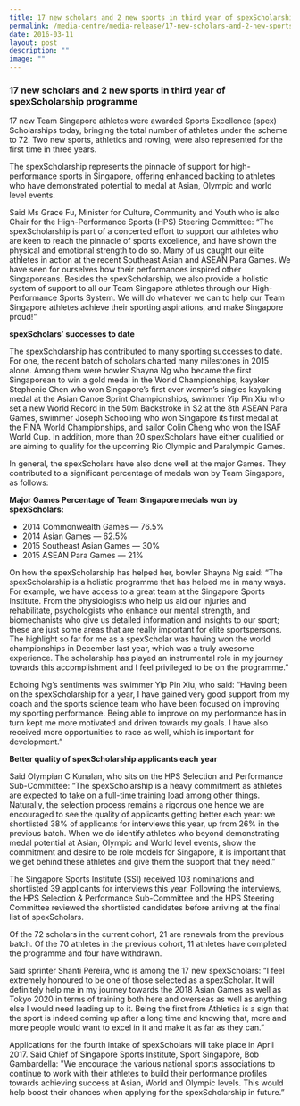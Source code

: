 ```yaml
---
title: 17 new scholars and 2 new sports in third year of spexScholarship programme
permalink: /media-centre/media-release/17-new-scholars-and-2-new-sports-in-third-year-of-spexscholarship/
date: 2016-03-11
layout: post
description: ""
image: ""
---
```

### **17 new scholars and 2 new sports in third year of spexScholarship programme**

17 new Team Singapore athletes were awarded Sports Excellence (spex) Scholarships today, bringing the total number of athletes under the scheme to 72. Two new sports, athletics and rowing, were also represented for the first time in three years.  
  
The spexScholarship represents the pinnacle of support for high-performance sports in Singapore, offering enhanced backing to athletes who have demonstrated potential to medal at Asian, Olympic and world level events.  
  
Said Ms Grace Fu, Minister for Culture, Community and Youth who is also Chair for the High-Performance Sports (HPS) Steering Committee: “The spexScholarship is part of a concerted effort to support our athletes who are keen to reach the pinnacle of sports excellence, and have shown the physical and emotional strength to do so. Many of us caught our elite athletes in action at the recent Southeast Asian and ASEAN Para Games. We have seen for ourselves how their performances inspired other Singaporeans. Besides the spexScholarship, we also provide a holistic system of support to all our Team Singapore athletes through our High-Performance Sports System. We will do whatever we can to help our Team Singapore athletes achieve their sporting aspirations, and make Singapore proud!”  
  
**spexScholars’ successes to date**  
  
The spexScholarship has contributed to many sporting successes to date. For one, the recent batch of scholars charted many milestones in 2015 alone. Among them were bowler Shayna Ng who became the first Singaporean to win a gold medal in the World Championships, kayaker Stephenie Chen who won Singapore’s first ever women’s singles kayaking medal at the Asian Canoe Sprint Championships, swimmer Yip Pin Xiu who set a new World Record in the 50m Backstroke in S2 at the 8th ASEAN Para Games, swimmer Joseph Schooling who won Singapore its first medal at the FINA World Championships, and sailor Colin Cheng who won the ISAF World Cup. In addition, more than 20 spexScholars have either qualified or are aiming to qualify for the upcoming Rio Olympic and Paralympic Games.  
  
In general, the spexScholars have also done well at the major Games. They contributed to a significant percentage of medals won by Team Singapore, as follows:  
  
**Major Games Percentage of Team Singapore medals won by spexScholars:**  

* 2014 Commonwealth Games — 76.5%
* 2014 Asian Games — 62.5%
* 2015 Southeast Asian Games — 30%
* 2015 ASEAN Para Games — 21%

On how the spexScholarship has helped her, bowler Shayna Ng said: “The spexScholarship is a holistic programme that has helped me in many ways. For example, we have access to a great team at the Singapore Sports Institute. From the physiologists who help us aid our injuries and rehabilitate, psychologists who enhance our mental strength, and biomechanists who give us detailed information and insights to our sport; these are just some areas that are really important for elite sportspersons. The highlight so far for me as a spexScholar was having won the world championships in December last year, which was a truly awesome experience. The scholarship has played an instrumental role in my journey towards this accomplishment and I feel privileged to be on the programme.”  
  
Echoing Ng’s sentiments was swimmer Yip Pin Xiu, who said: “Having been on the spexScholarship for a year, I have gained very good support from my coach and the sports science team who have been focused on improving my sporting performance. Being able to improve on my performance has in turn kept me more motivated and driven towards my goals. I have also received more opportunities to race as well, which is important for development.”  
  
**Better quality of spexScholarship applicants each year**  
  
Said Olympian C Kunalan, who sits on the HPS Selection and Performance Sub-Committee: “The spexScholarship is a heavy commitment as athletes are expected to take on a full-time training load among other things. Naturally, the selection process remains a rigorous one hence we are encouraged to see the quality of applicants getting better each year: we shortlisted 38% of applicants for interviews this year, up from 26% in the previous batch. When we do identify athletes who beyond demonstrating medal potential at Asian, Olympic and World level events, show the commitment and desire to be role models for Singapore, it is important that we get behind these athletes and give them the support that they need.”  
  
The Singapore Sports Institute (SSI) received 103 nominations and shortlisted 39 applicants for interviews this year. Following the interviews, the HPS Selection & Performance Sub-Committee and the HPS Steering Committee reviewed the shortlisted candidates before arriving at the final list of spexScholars.  
  
Of the 72 scholars in the current cohort, 21 are renewals from the previous batch. Of the 70 athletes in the previous cohort, 11 athletes have completed the programme and four have withdrawn.  
  
Said sprinter Shanti Pereira, who is among the 17 new spexScholars: “I feel extremely honoured to be one of those selected as a spexScholar. It will definitely help me in my journey towards the 2018 Asian Games as well as Tokyo 2020 in terms of training both here and overseas as well as anything else I would need leading up to it. Being the first from Athletics is a sign that the sport is indeed coming up after a long time and knowing that, more and more people would want to excel in it and make it as far as they can.”  
  
Applications for the fourth intake of spexScholars will take place in April 2017. Said Chief of Singapore Sports Institute, Sport Singapore, Bob Gambardella: "We encourage the various national sports associations to continue to work with their athletes to build their performance profiles towards achieving success at Asian, World and Olympic levels. This would help boost their chances when applying for the spexScholarship in future.”